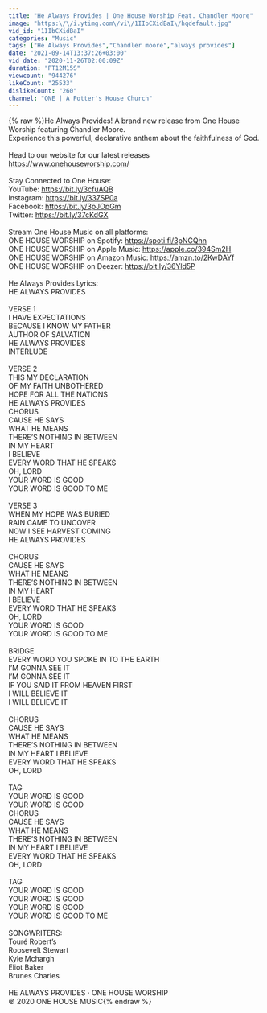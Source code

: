 ```yaml
---
title: "He Always Provides | One House Worship Feat. Chandler Moore"
image: "https:\/\/i.ytimg.com\/vi\/1IIbCXidBaI\/hqdefault.jpg"
vid_id: "1IIbCXidBaI"
categories: "Music"
tags: ["He Always Provides","Chandler moore","always provides"]
date: "2021-09-14T13:37:26+03:00"
vid_date: "2020-11-26T02:00:09Z"
duration: "PT12M15S"
viewcount: "944276"
likeCount: "25533"
dislikeCount: "260"
channel: "ONE | A Potter's House Church"
---
```

{% raw %}He Always Provides! A brand new release from One House Worship featuring Chandler Moore.<br />Experience this powerful, declarative anthem about the faithfulness of God.<br /><br />Head to our website for our latest releases <a rel="nofollow" target="blank" href="https://www.onehouseworship.com/">https://www.onehouseworship.com/</a> <br /><br />Stay Connected to One House: <br />YouTube: <a rel="nofollow" target="blank" href="https://bit.ly/3cfuAQB">https://bit.ly/3cfuAQB</a><br />Instagram: <a rel="nofollow" target="blank" href="https://bit.ly/337SP0a">https://bit.ly/337SP0a</a> <br />Facebook: <a rel="nofollow" target="blank" href="https://bit.ly/3pJOpGm">https://bit.ly/3pJOpGm</a> <br />Twitter: <a rel="nofollow" target="blank" href="https://bit.ly/37cKdGX">https://bit.ly/37cKdGX</a> <br /><br />Stream One House Music on all platforms: <br />ONE HOUSE WORSHIP on Spotify: <a rel="nofollow" target="blank" href="https://spoti.fi/3pNCQhn">https://spoti.fi/3pNCQhn</a> <br />ONE HOUSE WORSHIP on Apple Music: <a rel="nofollow" target="blank" href="https://apple.co/394Sm2H">https://apple.co/394Sm2H</a> <br />ONE HOUSE WORSHIP on Amazon Music: <a rel="nofollow" target="blank" href="https://amzn.to/2KwDAYf">https://amzn.to/2KwDAYf</a> <br />ONE HOUSE WORSHIP on Deezer: <a rel="nofollow" target="blank" href="https://bit.ly/36Yld5P">https://bit.ly/36Yld5P</a> <br /><br />He Always Provides Lyrics: <br />HE ALWAYS PROVIDES<br /><br />VERSE 1<br />I HAVE EXPECTATIONS<br />BECAUSE I KNOW MY FATHER<br />AUTHOR OF SALVATION<br />HE ALWAYS PROVIDES<br />INTERLUDE<br /><br />VERSE 2<br />THIS MY DECLARATION<br />OF MY FAITH UNBOTHERED<br />HOPE FOR ALL THE NATIONS<br />HE ALWAYS PROVIDES<br />CHORUS<br />CAUSE HE SAYS<br />WHAT HE MEANS<br />THERE’S NOTHING IN BETWEEN<br />IN MY HEART<br />I BELIEVE<br />EVERY WORD THAT HE SPEAKS<br />OH, LORD<br />YOUR WORD IS GOOD<br />YOUR WORD IS GOOD TO ME<br /><br />VERSE 3<br />WHEN MY HOPE WAS BURIED<br />RAIN CAME TO UNCOVER<br />NOW I SEE HARVEST COMING<br />HE ALWAYS PROVIDES<br /><br />CHORUS<br />CAUSE HE SAYS<br />WHAT HE MEANS<br />THERE’S NOTHING IN BETWEEN<br />IN MY HEART<br />I BELIEVE<br />EVERY WORD THAT HE SPEAKS<br />OH, LORD<br />YOUR WORD IS GOOD<br />YOUR WORD IS GOOD TO ME<br /><br />BRIDGE<br />EVERY WORD YOU SPOKE IN TO THE EARTH<br />I’M GONNA SEE IT<br />I’M GONNA SEE IT<br />IF YOU SAID IT FROM HEAVEN FIRST<br />I WILL BELIEVE IT<br />I WILL BELIEVE IT<br /><br />CHORUS<br />CAUSE HE SAYS<br />WHAT HE MEANS<br />THERE’S NOTHING IN BETWEEN<br />IN MY HEART I BELIEVE<br />EVERY WORD THAT HE SPEAKS<br />OH, LORD<br /><br />TAG<br />YOUR WORD IS GOOD<br />YOUR WORD IS GOOD<br />CHORUS<br />CAUSE HE SAYS<br />WHAT HE MEANS<br />THERE’S NOTHING IN BETWEEN<br />IN MY HEART I BELIEVE<br />EVERY WORD THAT HE SPEAKS<br />OH, LORD<br /><br />TAG<br />YOUR WORD IS GOOD<br />YOUR WORD IS GOOD<br />YOUR WORD IS GOOD<br />YOUR WORD IS GOOD TO ME<br /><br />SONGWRITERS:<br />Touré Robert’s <br />Roosevelt Stewart <br />Kyle Mchargh<br />Eliot Baker <br />Brunes Charles<br /><br />HE ALWAYS PROVIDES · ONE HOUSE WORSHIP<br />℗ 2020 ONE HOUSE MUSIC{% endraw %}
